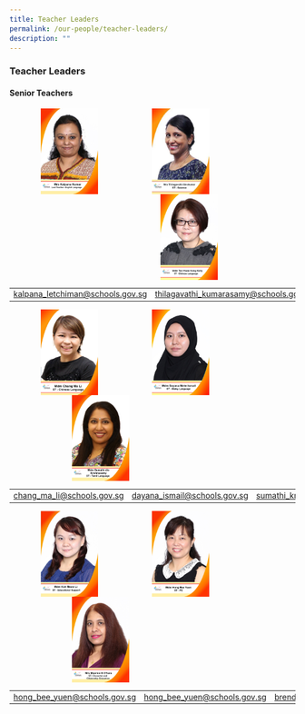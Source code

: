 ```yaml
---
title: Teacher Leaders
permalink: /our-people/teacher-leaders/
description: ""
---
```

### **Teacher Leaders**
#### **Senior Teachers**

<img src="/images/tcherldr1.jpg" style="width:20%;margin-left:55px;" align = "left">
<img src="/images/tcherldr2.jpg" style="width:20%;margin-left:95px;" align = "left">
<img src="/images/tcherldr3.jpg" style="width:20%;margin-left:110px;" align = "left">

<br clear="left">

|  |  |  |
|:---:|:---:|:---:|
| [kalpana\_letchiman@schools.gov.sg](mailto:kalpana_letchiman@schools.gov.sg) | [thilagavathi\_kumarasamy@schools.gov.sg](mailto:thilagavathi_kumarasamy@schools.gov.sg) | [teo\_hwee\_keng@schools.gov.sg](mailto:teo_hwee_keng@schools.gov.sg) |

<img src="/images/tcherldr4.jpg" style="width:20%;margin-left:55px;" align = "left">
<img src="/images/tcherldr5.jpg" style="width:20%;margin-left:95px;" align = "left">
<img src="/images/tcherldr6.jpg" style="width:20%;margin-left:110px;" align = "left">

<br clear="left">

|  |  |  |
|:---:|:---:|:---:|
| [chang\_ma\_li@schools.gov.sg](mailto:dayana_ismail@schools.gov.sg) | [dayana_ismail@schools.gov.sg](dayana_ismail@schools.gov.sg) | [sumathi_krishnasamy@schools.gov.sg](sumathi_krishnasamy@schools.gov.sg) |

<img src="/images/tcherldr7.jpg" style="width:20%;margin-left:55px;" align = "left">
<img src="/images/tcherldr8.jpg" style="width:20%;margin-left:95px;" align = "left">
<img src="/images/tcherldr9.jpg" style="width:20%;margin-left:110px;" align = "left">

<br clear="left">

|  |  |  |
|:---:|:---:|:---:|
| [hong_bee_yuen@schools.gov.sg](hong_bee_yuen@schools.gov.sg) | [hong_bee_yuen@schools.gov.sg](hong_bee_yuen@schools.gov.sg) | [brenda_joan_perera@schools.gov.sg](brenda_joan_perera@schools.gov.sg) |
